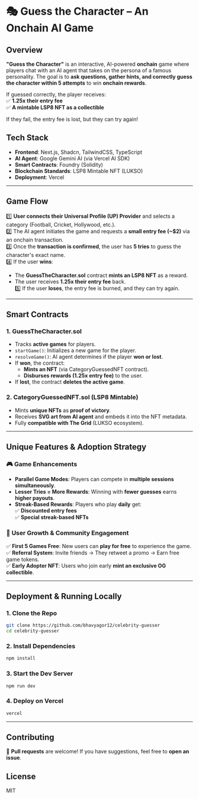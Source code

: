 # 🎭 Guess the Character – An Onchain AI Game

## **Overview**

**"Guess the Character"** is an interactive, AI-powered **onchain** game where players chat with an AI agent that takes on the persona of a famous personality. The goal is to **ask questions, gather hints, and correctly guess the character within 5 attempts** to win **onchain rewards**.

If guessed correctly, the player receives:  
✅ **1.25x their entry fee**  
✅ **A mintable LSP8 NFT as a collectible**

If they fail, the entry fee is lost, but they can try again!

## **Tech Stack**

- **Frontend**: Next.js, Shadcn, TailwindCSS, TypeScript
- **AI Agent**: Google Gemini AI (via Vercel AI SDK)
- **Smart Contracts**: Foundry (Solidity)
- **Blockchain Standards**: LSP8 Mintable NFT (LUKSO)
- **Deployment**: Vercel

---

## **Game Flow**

1️⃣ **User connects their Universal Profile (UP) Provider** and selects a category (Football, Cricket, Hollywood, etc.).  
2️⃣ The AI agent initiates the game and requests a **small entry fee (~$2)** via an onchain transaction.  
3️⃣ Once the **transaction is confirmed**, the user has **5 tries** to guess the character's exact name.  
4️⃣ If the user **wins**:

- The **GuessTheCharacter.sol** contract **mints an LSP8 NFT** as a reward.
- The user receives **1.25x their entry fee** back.  
  5️⃣ If the user **loses**, the entry fee is burned, and they can try again.

---

## **Smart Contracts**

### **1. GuessTheCharacter.sol**

- Tracks **active games** for players.
- `startGame()`: Initializes a new game for the player.
- `resolveGame()`: AI agent determines if the player **won or lost**.
- If **won**, the contract:
  - **Mints an NFT** (via CategoryGuessedNFT contract).
  - **Disburses rewards (1.25x entry fee)** to the user.
- If **lost**, the contract **deletes the active game**.

### **2. CategoryGuessedNFT.sol (LSP8 Mintable)**

- Mints **unique NFTs** as **proof of victory**.
- Receives **SVG art from AI agent** and embeds it into the NFT metadata.
- Fully **compatible with The Grid** (LUKSO ecosystem).

---

## **Unique Features & Adoption Strategy**

### 🎮 **Game Enhancements**

- **Parallel Game Modes**: Players can compete in **multiple sessions simultaneously**.
- **Lesser Tries = More Rewards**: Winning with **fewer guesses** earns **higher payouts**.
- **Streak-Based Rewards**: Players who play **daily** get:  
  ✅ **Discounted entry fees**  
  ✅ **Special streak-based NFTs**

### 🚀 **User Growth & Community Engagement**

✅ **First 5 Games Free**: New users can **play for free** to experience the game.  
✅ **Referral System**: Invite friends → They retweet a promo → Earn free game tokens.  
✅ **Early Adopter NFT**: Users who join early **mint an exclusive OG collectible**.

---

## **Deployment & Running Locally**

### **1. Clone the Repo**

```bash
git clone https://github.com/bhavyagor12/celebrity-guesser
cd celebrity-guesser
```

### **2. Install Dependencies**

```bash
npm install
```

### **3. Start the Dev Server**

```bash
npm run dev
```

### **4. Deploy on Vercel**

```bash
vercel
```

---

## **Contributing**

🚀 **Pull requests** are welcome! If you have suggestions, feel free to **open an issue**.

## **License**

MIT
